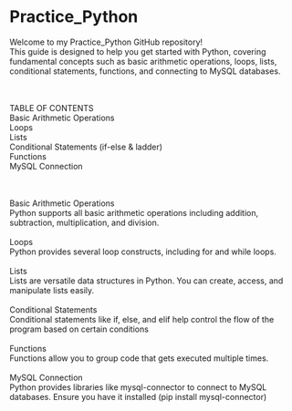 # Practice_Python

Welcome to my Practice_Python GitHub repository! <br>
This guide is designed to help you get started with Python, covering fundamental concepts such as basic arithmetic operations, loops, lists, conditional statements, functions, and connecting to MySQL databases.

<br><br>
TABLE OF CONTENTS <br>
Basic Arithmetic Operations <br>
Loops <br>
Lists <br>
Conditional Statements (if-else & ladder) <br>
Functions <br>
MySQL Connection <br>

<br><br>
Basic Arithmetic Operations <br>
Python supports all basic arithmetic operations including addition, subtraction, multiplication, and division. <br>
<br>
Loops<br>
Python provides several loop constructs, including for and while loops.<br> 
<br>
Lists<br>
Lists are versatile data structures in Python. You can create, access, and manipulate lists easily. <br>
<br>
Conditional Statements<br>
Conditional statements like if, else, and elif help control the flow of the program based on certain conditions<br>
<br>
Functions<br>
Functions allow you to group code that gets executed multiple times.<br>
<br>
MySQL Connection<br>
Python provides libraries like mysql-connector to connect to MySQL databases. Ensure you have it installed (pip install mysql-connector)<br>

<br><br>




